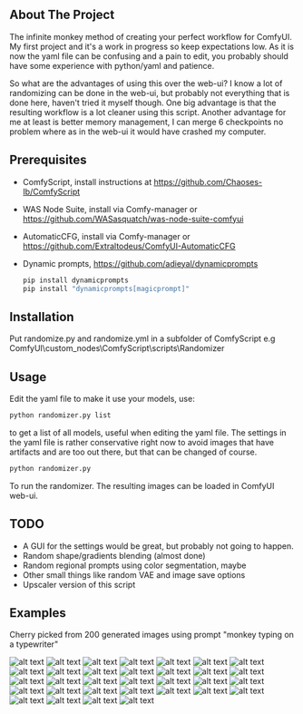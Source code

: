 ## About The Project
The infinite monkey method of creating your perfect workflow for ComfyUI. My first project and it's a work in progress so keep expectations low. As it is now the yaml file can be confusing and a pain to edit, you probably should have some experience with python/yaml and patience.

So what are the advantages of using this over the web-ui? I know a lot of randomizing can be done in the web-ui, but probably not everything that is done here, haven't tried it myself though. One big advantage is that the resulting workflow is a lot cleaner using this script. Another advantage for me at least is better memory management, I can merge 6 checkpoints no problem where as in the web-ui it would have crashed my computer.

## Prerequisites
* ComfyScript, install instructions at https://github.com/Chaoses-Ib/ComfyScript
* WAS Node Suite, install via Comfy-manager or https://github.com/WASasquatch/was-node-suite-comfyui
* AutomaticCFG, install via Comfy-manager or https://github.com/Extraltodeus/ComfyUI-AutomaticCFG
* Dynamic prompts, https://github.com/adieyal/dynamicprompts

  ```sh
  pip install dynamicprompts
  pip install "dynamicprompts[magicprompt]"
  ```

## Installation
Put randomize.py and randomize.yml in a subfolder of ComfyScript
e.g ComfyUI\custom_nodes\ComfyScript\scripts\Randomizer

## Usage
Edit the yaml file to make it use your models, use:
```sh
python randomizer.py list
```
to get a list of all models, useful when editing the yaml file. The settings in the yaml file is rather conservative right now to avoid images that have artifacts and are too out there, but that can be changed of course.
```sh
python randomizer.py
```
To run the randomizer. The resulting images can be loaded in ComfyUI web-ui.

## TODO
* A GUI for the settings would be great, but probably not going to happen.
* Random shape/gradients blending (almost done)
* Random regional prompts using color segmentation, maybe
* Other small things like random VAE and image save options
* Upscaler version of this script

## Examples
Cherry picked from 200 generated images using prompt "monkey typing on a typewriter"

![alt text](https://github.com/lingondricka2/Stuff/blob/main/randomizer_images/ComfyUI_0002.png)
![alt text](https://github.com/lingondricka2/Stuff/blob/main/randomizer_images/ComfyUI_0003.png)
![alt text](https://github.com/lingondricka2/Stuff/blob/main/randomizer_images/ComfyUI_0005.png)
![alt text](https://github.com/lingondricka2/Stuff/blob/main/randomizer_images/ComfyUI_0006.png)
![alt text](https://github.com/lingondricka2/Stuff/blob/main/randomizer_images/ComfyUI_0010.png)
![alt text](https://github.com/lingondricka2/Stuff/blob/main/randomizer_images/ComfyUI_0014.png)
![alt text](https://github.com/lingondricka2/Stuff/blob/main/randomizer_images/ComfyUI_0015.png)
![alt text](https://github.com/lingondricka2/Stuff/blob/main/randomizer_images/ComfyUI_0018.png)
![alt text](https://github.com/lingondricka2/Stuff/blob/main/randomizer_images/ComfyUI_0028.png)
![alt text](https://github.com/lingondricka2/Stuff/blob/main/randomizer_images/ComfyUI_0031.png)
![alt text](https://github.com/lingondricka2/Stuff/blob/main/randomizer_images/ComfyUI_0034.png)
![alt text](https://github.com/lingondricka2/Stuff/blob/main/randomizer_images/ComfyUI_0037.png)
![alt text](https://github.com/lingondricka2/Stuff/blob/main/randomizer_images/ComfyUI_0040.png)
![alt text](https://github.com/lingondricka2/Stuff/blob/main/randomizer_images/ComfyUI_0041.png)
![alt text](https://github.com/lingondricka2/Stuff/blob/main/randomizer_images/ComfyUI_0047.png)
![alt text](https://github.com/lingondricka2/Stuff/blob/main/randomizer_images/ComfyUI_0050.png)
![alt text](https://github.com/lingondricka2/Stuff/blob/main/randomizer_images/ComfyUI_0054.png)
![alt text](https://github.com/lingondricka2/Stuff/blob/main/randomizer_images/ComfyUI_0057.png)
![alt text](https://github.com/lingondricka2/Stuff/blob/main/randomizer_images/ComfyUI_0058.png)
![alt text](https://github.com/lingondricka2/Stuff/blob/main/randomizer_images/ComfyUI_0065.png)
![alt text](https://github.com/lingondricka2/Stuff/blob/main/randomizer_images/ComfyUI_0066.png)
![alt text](https://github.com/lingondricka2/Stuff/blob/main/randomizer_images/ComfyUI_0070.png)
![alt text](https://github.com/lingondricka2/Stuff/blob/main/randomizer_images/ComfyUI_0072.png)
![alt text](https://github.com/lingondricka2/Stuff/blob/main/randomizer_images/ComfyUI_0076.png)
![alt text](https://github.com/lingondricka2/Stuff/blob/main/randomizer_images/ComfyUI_0080.png)
![alt text](https://github.com/lingondricka2/Stuff/blob/main/randomizer_images/ComfyUI_0083.png)
![alt text](https://github.com/lingondricka2/Stuff/blob/main/randomizer_images/ComfyUI_0087.png)
![alt text](https://github.com/lingondricka2/Stuff/blob/main/randomizer_images/ComfyUI_0088.png)
![alt text](https://github.com/lingondricka2/Stuff/blob/main/randomizer_images/ComfyUI_0094.png)
![alt text](https://github.com/lingondricka2/Stuff/blob/main/randomizer_images/ComfyUI_0095.png)
![alt text](https://github.com/lingondricka2/Stuff/blob/main/randomizer_images/ComfyUI_0098.png)
![alt text](https://github.com/lingondricka2/Stuff/blob/main/randomizer_images/ComfyUI_0099.png)
